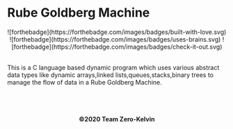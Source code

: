 <h1>Rube Goldberg Machine</h1>
<div align="center">
  ![forthebadge](https://forthebadge.com/images/badges/built-with-love.svg)
  ![forthebadge](https://forthebadge.com/images/badges/uses-brains.svg)
  ![forthebadge](https://forthebadge.com/images/badges/check-it-out.svg)
  </div>
  <br>
  <p>This is a C language based dynamic program which uses various abstract data types like dynamic arrays,linked lists,queues,stacks,binary trees to manage the flow of data in a Rube Goldberg Machine. </p>
  <br><br>
  <h4 align="center">
   ©2020 Team Zero-Kelvin
  </h4>
